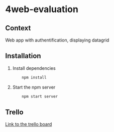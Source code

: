 # 4web-evaluation

## Context

Web app with authentification, displaying datagrid

## Installation

   1. Install dependencies
        ```sh
            npm install
        ```
   2. Start the npm server
        ```sh
            npm start server
        ```

## Trello

[Link to the trello board](https://trello.com/b/7vvYgILX/4web-evaluation)